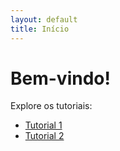 ```yaml
---
layout: default
title: Início
---
```


# Bem-vindo!

Explore os tutoriais:

- [Tutorial 1](/tutoriais/tutorial1)
- [Tutorial 2](/tutoriais/tutorial2)
